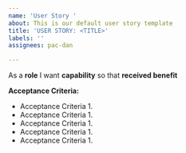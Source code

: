 ```yaml
---
name: 'User Story '
about: This is our default user story template
title: 'USER STORY: <TITLE>'
labels: ''
assignees: pac-dan

---
```


As a **role** I want **capability** so that **received benefit**

**Acceptance Criteria:**

- Acceptance Criteria 1.
- Acceptance Criteria 1.
- Acceptance Criteria 1.
- Acceptance Criteria 1.
- Acceptance Criteria 1.
